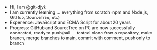 - Hi, I am @git-djyk
- I am currently learning ... everything from scratch (npm and Node.js, GitHub, SourceTree, etc)
- Experience: JavaScript and ECMA Script for about 20 years
- Progress: GitHub and SourceTree on PC are now successfully connected, ready to push/pull
-- tested: clone from a repository, make branch, merge branches to main, commit with comment, push only to branch

<!---
git-djyk/git-djyk is a special repository because its `README.md` (this file) appears on your GitHub profile.
You can click the Preview link to take a look at your changes.
--->
